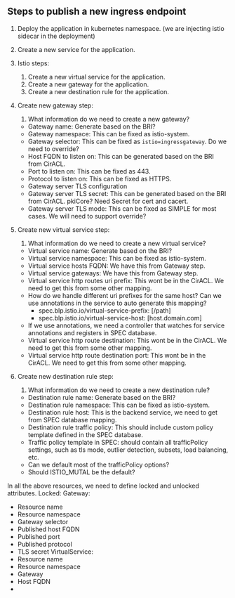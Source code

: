 ## Steps to publish a new ingress endpoint

1. Deploy the application in kubernetes namespace. (we are injecting istio sidecar in the deployment)
2. Create a new service for the application.
3. Istio steps:
    1. Create a new virtual service for the application.
    2. Create a new gateway for the application.
    3. Create a new destination rule for the application.

4. Create new gateway step:
    1. What information do we need to create a new gateway?
    - Gateway name: Generate based on the BRI?
    - Gateway namespace: This can be fixed as istio-system.
    - Gateway selector: This can be fixed as `istio=ingressgateway`. Do we need to override?
    - Host FQDN to listen on: This can be generated based on the BRI from CirACL.
    - Port to listen on: This can be fixed as 443.
    - Protocol to listen on: This can be fixed as HTTPS.
    - Gateway server TLS configuration
    - Gateway server TLS secret: This can be generated based on the BRI from CirACL. pkiCore? Need Secret for cert and cacert.
    - Gateway server TLS mode: This can be fixed as SIMPLE for most cases. We will need to support override?

5. Create new virtual service step:
    1. What information do we need to create a new virtual service?
    - Virtual service name: Generate based on the BRI?
    - Virtual service namespace: This can be fixed as istio-system.
    - Virtual service hosts FQDN: We have this from Gateway step.
    - Virtual service gateways: We have this from Gateway step.
    - Virtual service http routes uri prefix: This wont be in the CirACL. We need to get this from some other mapping.
    - How do we handle different uri prefixes for the same host? Can we use annotations in the service to auto generate this mapping?
      - spec.blp.istio.io/virtual-service-prefix: [/path]
      - spec.blp.istio.io/virtual-service-host: [host.domain.com]
    - If we use annotations, we need a controller that watches for service annotations and registers in SPEC database.
    - Virtual service http route destination: This wont be in the CirACL. We need to get this from some other mapping.
    - Virtual service http route destination port: This wont be in the CirACL. We need to get this from some other mapping.

6. Create new destination rule step:
    1. What information do we need to create a new destination rule?
    - Destination rule name: Generate based on the BRI?
    - Destination rule namespace: This can be fixed as istio-system.
    - Destination rule host: This is the backend service, we need to get from SPEC database mapping.
    - Destination rule traffic policy: This should include custom policy template defined in the SPEC database.
    - Traffic policy template in SPEC: should contain all trafficPolicy settings, such as tls mode, outlier detection, subsets, load balancing, etc.
    - Can we default most of the trafficPolicy options?
    - Should ISTIO_MUTAL be the default?
   
 In all the above resources, we need to define locked and unlocked attributes. 
 Locked:
   Gateway:
   - Resource name
   - Resource namespace
   - Gateway selector
   - Published host FQDN
   - Published port
   - Published protocol
   - TLS secret
   VirtualService:
   - Resource name
   - Resource namespace
   - Gateway
   - Host FQDN
   - 